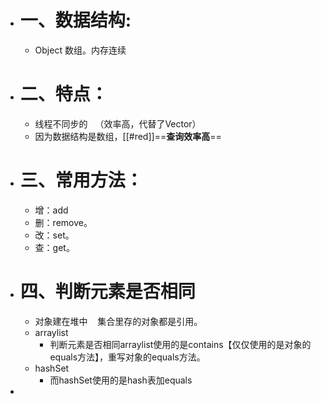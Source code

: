 - # 一、数据结构:
	- Object 数组。内存连续
- # 二、特点：
	- 线程不同步的   （效率高，代替了Vector）
	- 因为数据结构是数组，[[#red]]==**查询效率高**==
- # 三、常用方法：
	- 增：add
	- 删：remove。
	- 改：set。
	- 查：get。
- # 四、判断元素是否相同
	- 对象建在堆中    集合里存的对象都是引用。
	- arraylist
		- 判断元素是否相同arraylist使用的是contains【仅仅使用的是对象的equals方法】，重写对象的equals方法。
	- hashSet
		- 而hashSet使用的是hash表加equals
-